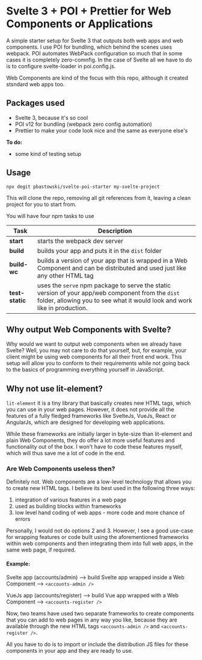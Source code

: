 # Svelte 3 + POI + Prettier for Web Components or Applications

A simple starter setup for Svelte 3 that outputs both web apps and web components. I use POI for bundling, which behind the scenes uses webpack. POI automates WebPack configuration so much that in some cases it is completely zero-comnfig. In the case of Svelte all we have to do is to configure svelte-loader in poi.config.js.

Web Components are kind of the focus with this repo, although it created stsndard web apps too.

## Packages used

- Svelte 3, because it's so cool
- POI v12 for bundling (webpack zero config automation)
- Prettier to make your code look nice and the same as everyone else's

**To do:**
- some kind of testing setup

## Usage

```sh
npx degit pbastowski/svelte-poi-starter my-svelte-project
```

This will clone the repo, removing all git references from it, leaving a clean project for you to start from.

You will have four npm tasks to use

| Task | Description |
|-----|-------|
|**start** | starts the webpack dev server|
|**build** | builds your app and puts it in the `dist` folder|
|**build-wc** | builds a version of your app that is wrapped in a Web Component and can be distributed and used just like any other HTML tag|
|**test-static** | uses the `serve` npm package to serve the static version of your app/web component from the `dist` folder, allowing you to see what it would look and work like in production.|

## Why output Web Components with Svelte?

Why would we want to output web components when we already have Svelte? Well, you may not care to do that yourself, but, for example, your client might be using web components for all their front end work. This setup will allow you to conform to their requirements while not going back to the basics of programming everything yourself in JavaScript.

## Why not use lit-element?

`lit-element` it is a tiny library that basically creates new HTML tags, which you can use in your web pages. However, it does not provide all the features of a fully fledged frameworks like SvelteJs, VueJs, React or AngularJs, which are designed for developing web applications.

While these frameworks are initially larger in byte-size than lit-element and plain Web Components, they do offer a lot more useful features and functionality out of the box. I won't have to code these features myself, which will thus save me a lot of code in the end.

### Are Web Components useless then?

Definitely not. Web components are a low-level technology that allows you to create new HTML tags. I believe its best used in the following three ways:

1. integration of various features in a web page
2. used as building blocks within frameworks
3. low level hand coding of web apps - more code and more chance of errors 

Personally, I would not do options 2 and 3. However, I see a good use-case for wrapping features or code built using the aforementioned frameworks within web components and then integrating them into full web apps, in the same web page, if required.

#### Example:
 
Svelte app (accounts/admin) --> build Svelte app wrapped inside a Web Component --> `<accounts-admin />`

VueJs app (accounts/register) --> build Vue app wrapped with a Web Component --> `<accounts-register />`

Now, two teams have used two separate frameworks to create components that you can add to web pages in any way you like, because they are available through the new HTML tags `<accounts-admin />` and `<accounts-register />`.

All you have to do is to import or include the distribution JS files for these components in your app and they are ready to use.


